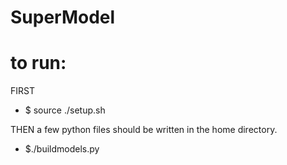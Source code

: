 # SuperModel


# to run: 


FIRST 

- $ source ./setup.sh

THEN a few python files should be written in the home directory. 

- $./buildmodels.py
